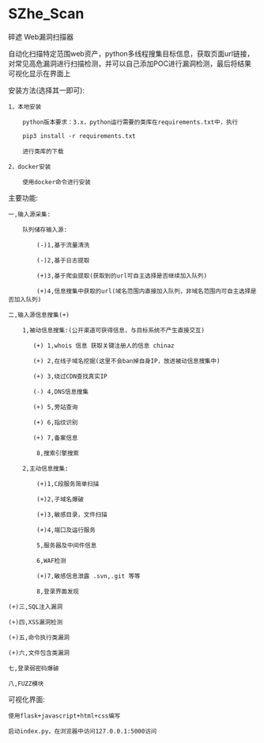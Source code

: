 # SZhe_Scan
碎遮 Web漏洞扫描器

自动化扫描特定范围web资产，python多线程搜集目标信息，获取页面url链接，对常见高危漏洞进行扫描检测，并可以自己添加POC进行漏洞检测，最后将结果可视化显示在界面上

安装方法(选择其一即可):

    1，本地安装

        python版本要求：3.x，python运行需要的类库在requirements.txt中，执行

        pip3 install -r requirements.txt

        进行类库的下载

    2，docker安装

        使用docker命令进行安装

主要功能:

    一,输入源采集:

        队列储存输入源:

            (-)1,基于流量清洗

            (-)2,基于日志提取

            (+)3,基于爬虫提取(获取到的url可自主选择是否继续加入队列)

            (+)4,信息搜集中获取的url(域名范围内直接加入队列，非域名范围内可自主选择是否加入队列)

    二,输入源信息搜集(+)

        1,被动信息搜集:(公开渠道可获得信息，与目标系统不产生直接交互)

           (+) 1,whois 信息 获取关键注册人的信息 chinaz

           (+) 2,在线子域名挖掘(这里不会ban掉自身IP，放进被动信息搜集中)

           (+) 3,绕过CDN查找真实IP

           (-) 4,DNS信息搜集

           (+) 5,旁站查询

           (+) 6,指纹识别

           (+) 7,备案信息

            8,搜索引擎搜索

        2,主动信息搜集:

            (+)1,C段服务简单扫描

            (+)2,子域名爆破

            (+)3,敏感目录，文件扫描

            (+)4,端口及运行服务

            5,服务器及中间件信息

            6,WAF检测

            (+)7,敏感信息泄露 .svn,.git 等等

            8,登录界面发现

    (+)三,SQL注入漏洞

    (+)四,XSS漏洞检测

    (+)五,命令执行类漏洞

    (+)六,文件包含类漏洞

    七,登录弱密码爆破

    八,FUZZ模块


可视化界面:

    使用flask+javascript+html+css编写

    启动index.py，在浏览器中访问127.0.0.1:5000访问